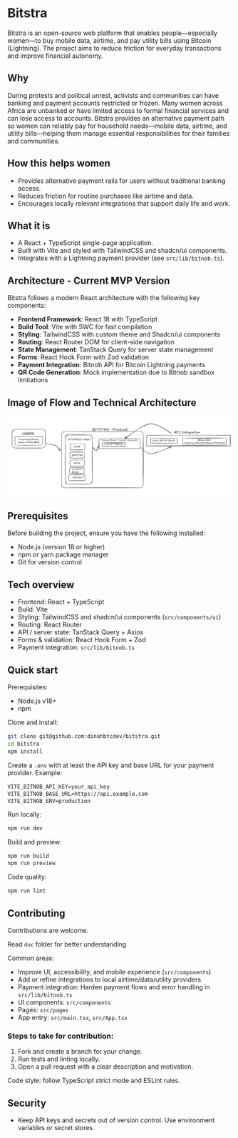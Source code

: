 # Bitstra

Bitstra is an open-source web platform that enables people—especially women—to buy mobile data, airtime, and pay utility bills using Bitcoin (Lightning). The project aims to reduce friction for everyday transactions and improve financial autonomy.

## Why

During protests and political unrest, activists and communities can have banking and payment accounts restricted or frozen. Many women across Africa are unbanked or have limited access to formal financial services and can lose access to accounts. Bitstra provides an alternative payment path so women can reliably pay for household needs—mobile data, airtime, and utility bills—helping them manage essential responsibilities for their families and communities.

## How this helps women

- Provides alternative payment rails for users without traditional banking access.
- Reduces friction for routine purchases like airtime and data.
- Encourages locally relevant integrations that support daily life and work.

## What it is

- A React + TypeScript single-page application.
- Built with Vite and styled with TailwindCSS and shadcn/ui components.
- Integrates with a Lightning payment provider (see `src/lib/bitnob.ts`).

## Architecture - Current MVP Version

Bitstra follows a modern React architecture with the following key components:

- **Frontend Framework**: React 18 with TypeScript
- **Build Tool**: Vite with SWC for fast compilation
- **Styling**: TailwindCSS with custom theme and Shadcn/ui components
- **Routing**: React Router DOM for client-side navigation
- **State Management**: TanStack Query for server state management
- **Forms**: React Hook Form with Zod validation
- **Payment Integration**: Bitnob API for Bitcoin Lightning payments
- **QR Code Generation**: Mock implementation due to Bitnob sandbox limitations

## Image of Flow and Technical Architecture

![alt text](docs/mvp-techical-architecture.png)

## Prerequisites

Before building the project, ensure you have the following installed:

- Node.js (version 18 or higher)
- npm or yarn package manager
- Git for version control

## Tech overview

- Frontend: React + TypeScript
- Build: Vite
- Styling: TailwindCSS and shadcn/ui components (`src/components/ui`)
- Routing: React Router
- API / server state: TanStack Query + Axios
- Forms & validation: React Hook Form + Zod
- Payment integration: `src/lib/bitnob.ts`

## Quick start

Prerequisites:

- Node.js v18+
- npm

Clone and install:

```bash
git clone git@github.com:dinahbtcdev/bitstra.git
cd bitstra
npm install
```

Create a `.env` with at least the API key and base URL for your payment provider. Example:

```env
VITE_BITNOB_API_KEY=your_api_key
VITE_BITNOB_BASE_URL=https://api.example.com
VITE_BITNOB_ENV=production
```

Run locally:

```bash
npm run dev
```

Build and preview:

```bash
npm run build
npm run preview
```

Code quality:

```bash
npm run lint
```

## Contributing

Contributions are welcome. 

Read `doc` folder for better understanding

Common areas:
- Improve UI, accessibility, and mobile experience (`src/components`)
- Add or refine integrations to local airtime/data/utility providers
- Payment integration: Harden payment flows and error handling in `src/lib/bitnob.ts`
- UI components: `src/components`
- Pages: `src/pages`
- App entry: `src/main.tsx`, `src/App.tsx`

### Steps to take for contribution: 

1. Fork and create a branch for your change.
2. Run tests and linting locally.
3. Open a pull request with a clear description and motivation.

Code style: follow TypeScript strict mode and ESLint rules.

## Security

- Keep API keys and secrets out of version control. Use environment variables or secret stores.
